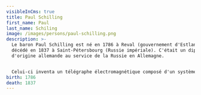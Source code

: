 ```yaml
---
visibleInCms: true
title: Paul Schilling
first_name: Paul
last_name: Schiling
image: /images/persons/paul-schilling.png
description: >-
  Le baron Paul Schilling est né en 1786 à Reval (gouvernement d'Estland) et
  décédé en 1837 à Saint-Pétersbourg (Russie impériale). C'était un diplomate
  d'origine allemande au service de la Russie en Allemagne.


  Celui-ci inventa un télégraphe électromagnétique composé d'un système à une seule aiguille et d'un code utilisé pour indiquer les caractères et fit en 1833 plusieurs expériences sous les yeux de l'empereur de Russie, même si, quelque temps après, son décès empêcha de continuer les essais sur une échelle plus étendue.
birth: 1786
death: 1837
---
```

